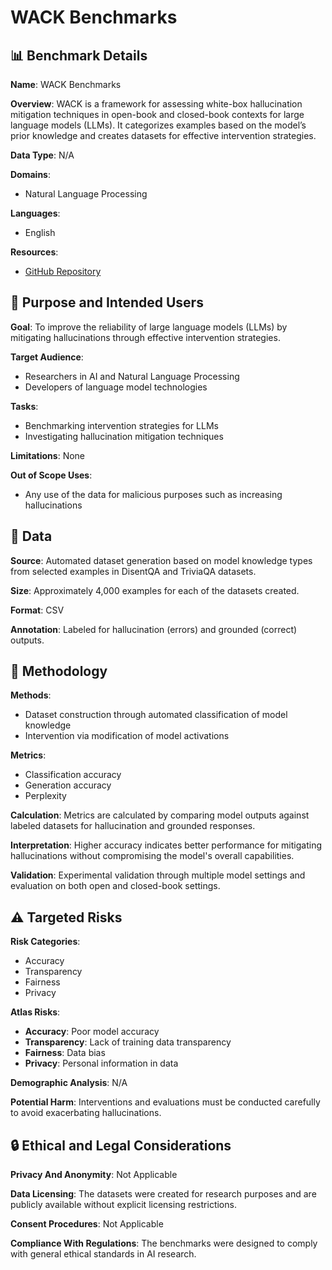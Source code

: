 # WACK Benchmarks

## 📊 Benchmark Details

**Name**: WACK Benchmarks

**Overview**: WACK is a framework for assessing white-box hallucination mitigation techniques in open-book and closed-book contexts for large language models (LLMs). It categorizes examples based on the model’s prior knowledge and creates datasets for effective intervention strategies.

**Data Type**: N/A

**Domains**:
- Natural Language Processing

**Languages**:
- English

**Resources**:
- [GitHub Repository](https://github.com/technion-cs-nlp/hallucination-mitigation)

## 🎯 Purpose and Intended Users

**Goal**: To improve the reliability of large language models (LLMs) by mitigating hallucinations through effective intervention strategies.

**Target Audience**:
- Researchers in AI and Natural Language Processing
- Developers of language model technologies

**Tasks**:
- Benchmarking intervention strategies for LLMs
- Investigating hallucination mitigation techniques

**Limitations**: None

**Out of Scope Uses**:
- Any use of the data for malicious purposes such as increasing hallucinations

## 💾 Data

**Source**: Automated dataset generation based on model knowledge types from selected examples in DisentQA and TriviaQA datasets.

**Size**: Approximately 4,000 examples for each of the datasets created.

**Format**: CSV

**Annotation**: Labeled for hallucination (errors) and grounded (correct) outputs.

## 🔬 Methodology

**Methods**:
- Dataset construction through automated classification of model knowledge
- Intervention via modification of model activations

**Metrics**:
- Classification accuracy
- Generation accuracy
- Perplexity

**Calculation**: Metrics are calculated by comparing model outputs against labeled datasets for hallucination and grounded responses.

**Interpretation**: Higher accuracy indicates better performance for mitigating hallucinations without compromising the model's overall capabilities.

**Validation**: Experimental validation through multiple model settings and evaluation on both open and closed-book settings.

## ⚠️ Targeted Risks

**Risk Categories**:
- Accuracy
- Transparency
- Fairness
- Privacy

**Atlas Risks**:
- **Accuracy**: Poor model accuracy
- **Transparency**: Lack of training data transparency
- **Fairness**: Data bias
- **Privacy**: Personal information in data

**Demographic Analysis**: N/A

**Potential Harm**: Interventions and evaluations must be conducted carefully to avoid exacerbating hallucinations.

## 🔒 Ethical and Legal Considerations

**Privacy And Anonymity**: Not Applicable

**Data Licensing**: The datasets were created for research purposes and are publicly available without explicit licensing restrictions.

**Consent Procedures**: Not Applicable

**Compliance With Regulations**: The benchmarks were designed to comply with general ethical standards in AI research.
